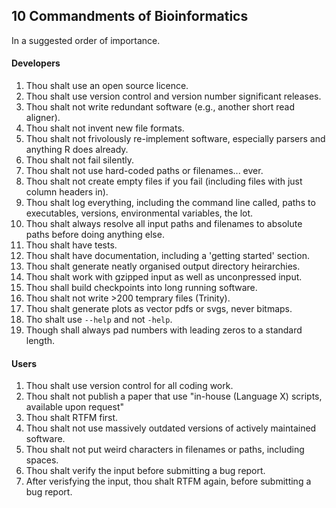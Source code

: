 ## 10 Commandments of Bioinformatics

In a suggested order of importance.

#### Developers

01. Thou shalt use an open source licence.
02. Thou shalt use version control and version number significant releases.
03. Thou shalt not write redundant software (e.g., another short read aligner).
04. Thou shalt not invent new file formats.
05. Thou shalt not frivolously re-implement software, especially parsers and anything R does already.
06. Thou shalt not fail silently.
07. Thou shalt not use hard-coded paths or filenames... ever.
08. Thou shalt not create empty files if you fail (including files with just column headers in).
09. Thou shalt log everything, including the command line called, paths to executables, versions, environmental variables, the lot.
10. Thou shalt always resolve all input paths and filenames to absolute paths before doing anything else.
11. Thou shalt have tests.
12. Thou shalt have documentation, including a 'getting started' section.
13. Thou shalt generate neatly organised output directory heirarchies.
14. Thou shalt work with gzipped input as well as unconpressed input.
15. Thou shall build checkpoints into long running software.
16. Thou shalt not write >200 temprary files (Trinity).
17. Thou shalt generate plots as vector pdfs or svgs, never bitmaps.
18. Tho shalt use `--help` and not `-help`.
19. Though shall always pad numbers with leading zeros to a standard length.

#### Users

01. Thou shalt use version control for all coding work.
02. Thou shalt not publish a paper that use "in-house (Language X) scripts, available upon request"
03. Thou shalt RTFM first.
04. Thou shalt not use massively outdated versions of actively maintained software.
05. Thou shalt not put weird characters in filenames or paths, including spaces.
06. Thou shalt verify the input before submitting a bug report.
07. After verisfying the input, thou shalt RTFM again, before submitting a bug report.

